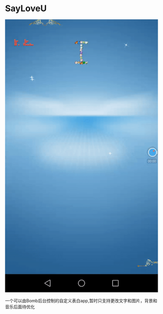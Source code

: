 # SayLoveU
![img](https://github.com/815034762/SayLoveU/blob/master/capture/ezgif.com-video-to-gif.gif)

一个可以由Bomb后台控制的自定义表白app,暂时只支持更改文字和图片，背景和音乐后面待优化
